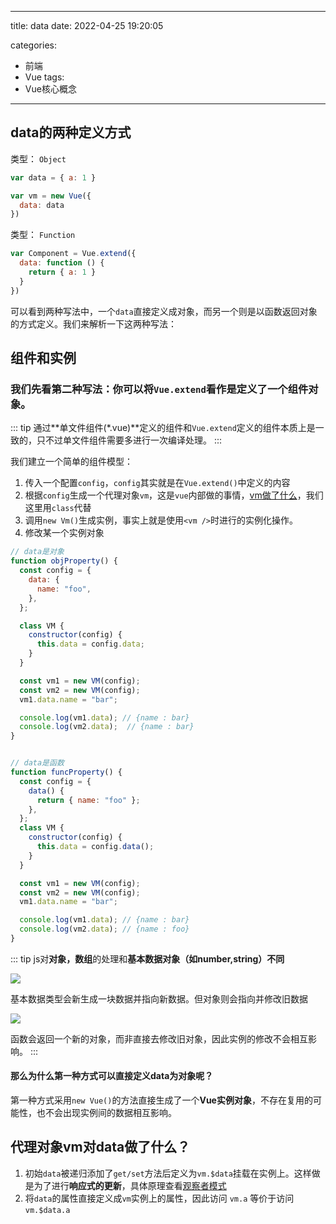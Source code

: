 ---
title: data
date: 2022-04-25 19:20:05

categories:
  - 前端
  - Vue
tags:
  - Vue核心概念
---- 


## data的两种定义方式

类型： `Object`
```js
var data = { a: 1 }

var vm = new Vue({
  data: data
})
```

类型： `Function`
```js
var Component = Vue.extend({
  data: function () {
    return { a: 1 }
  }
})

```


可以看到两种写法中，一个`data`直接定义成对象，而另一个则是以函数返回对象的方式定义。我们来解析一下这两种写法：

## 组件和实例

### 我们先看第二种写法：你可以将`Vue.extend`看作是定义了一个组件对象。

::: tip
通过**单文件组件(*.vue)**定义的组件和`Vue.extend`定义的组件本质上是一致的，只不过单文件组件需要多进行一次编译处理。
:::

我们建立一个简单的组件模型：

1.  传入一个配置`config`，`config`其实就是在`Vue.extend()`中定义的内容
2.  根据`config`生成一个代理对象`vm`，这是`vue`内部做的事情，[vm做了什么](#代理对象vm对data做了什么？)，我们这里用`class`代替
3.  调用`new Vm()`生成实例，事实上就是使用`<vm />`时进行的实例化操作。
4.  修改某一个实例对象

```javascript
// data是对象
function objProperty() {
  const config = {
    data: {
      name: "foo",
    },
  };

  class VM {
    constructor(config) {
      this.data = config.data;
    }
  }

  const vm1 = new VM(config);
  const vm2 = new VM(config);
  vm1.data.name = "bar";

  console.log(vm1.data); // {name : bar}
  console.log(vm2.data);  // {name : bar}
}


// data是函数
function funcProperty() {
  const config = {
    data() {
      return { name: "foo" };
    },
  };
  class VM {
    constructor(config) {
      this.data = config.data();
    }
  }

  const vm1 = new VM(config); 
  const vm2 = new VM(config);
  vm1.data.name = "bar";

  console.log(vm1.data); // {name : bar}
  console.log(vm2.data); // {name : foo}
}

```

::: tip
js对**对象，数组**的处理和**基本数据对象（如number,string）不同**

![](https://linyc.oss-cn-beijing.aliyuncs.com/20220501122124.png)

基本数据类型会新生成一块数据并指向新数据。但对象则会指向并修改旧数据

![](https://linyc.oss-cn-beijing.aliyuncs.com/20220501122308.png)

函数会返回一个新的对象，而非直接去修改旧对象，因此实例的修改不会相互影响。
:::

#### 那么为什么第一种方式可以直接定义data为对象呢？

第一种方式采用`new Vue()`的方法直接生成了一个**Vue实例对象**，不存在复用的可能性，也不会出现实例间的数据相互影响。


## 代理对象vm对data做了什么？

1.  初始`data`被递归添加了`get/set`方法后定义为`vm.$data`挂载在实例上。这样做是为了进行**响应式的更新**，具体原理查看[观察者模式](/vue/base/02.响应式原理.html)
2.  将`data`的属性直接定义成`vm`实例上的属性，因此访问 `vm.a` 等价于访问 `vm.$data.a`

